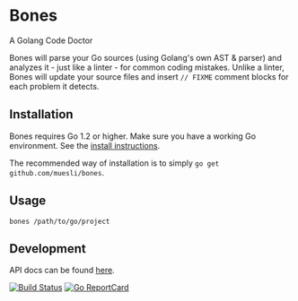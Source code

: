 Bones
=====

A Golang Code Doctor

Bones will parse your Go sources (using Golang's own AST & parser) and analyzes it - just like a linter - for common
coding mistakes. Unlike a linter, Bones will update your source files and insert `// FIXME` comment blocks for each
problem it detects.

## Installation

Bones requires Go 1.2 or higher. Make sure you have a working Go environment. See the [install instructions](http://golang.org/doc/install.html).

The recommended way of installation is to simply `go get github.com/muesli/bones`.

## Usage

    bones /path/to/go/project

## Development

API docs can be found [here](http://godoc.org/github.com/muesli/bones).

[![Build Status](https://secure.travis-ci.org/muesli/bones.png)](http://travis-ci.org/muesli/bones)
[![Go ReportCard](http://goreportcard.com/badge/muesli/bones)](http://goreportcard.com/report/muesli/bones)
